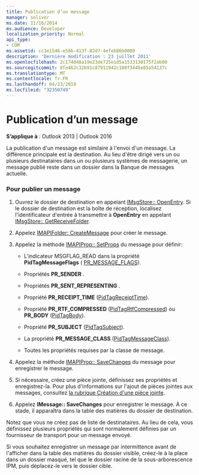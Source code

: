 ```yaml
---
title: Publication d’un message
manager: soliver
ms.date: 11/16/2014
ms.audience: Developer
localization_priority: Normal
api_type:
- COM
ms.assetid: cc3e1546-e58b-413f-82d7-4efeb86b0000
description: 'Dernière modification : 23 juillet 2011'
ms.openlocfilehash: 2c174d48a19e23de725e1d5a1533130175f2ab00
ms.sourcegitcommit: 8fe462c32b91c87911942c188f3445e85a54137c
ms.translationtype: MT
ms.contentlocale: fr-FR
ms.lasthandoff: 04/23/2019
ms.locfileid: "32350749"
---
```

# <a name="posting-a-message"></a>Publication d’un message

**S’applique à** : Outlook 2013 | Outlook 2016 
  
La publication d'un message est similaire à l'envoi d'un message. La différence principale est la destination. Au lieu d'être dirigé vers un ou plusieurs destinataires dans un ou plusieurs systèmes de messagerie, un message publié reste dans un dossier dans la Banque de messages actuelle.
  
### <a name="to-post-a-message"></a>Pour publier un message
  
1. Ouvrez le dossier de destination en appelant [IMsgStore:: OpenEntry](imsgstore-openentry.md). Si le dossier de destination est la boîte de réception, localisez l'identificateur d'entrée à transmettre à **OpenEntry** en appelant [IMsgStore:: GetReceiveFolder](imsgstore-getreceivefolder.md). 
    
2. Appelez [IMAPIFolder: CreateMessage](imapifolder-createmessage.md) pour créer le message. 
    
3. Appelez la méthode [IMAPIProp:: SetProps](imapiprop-setprops.md) du message pour définir: 
    
   - L'indicateur MSGFLAG_READ dans la propriété **PidTagMessageFlags** ( [PR_MESSAGE_FLAGS](pidtagmessageflags-canonical-property.md)).
    
   - Propriétés **PR_SENDER** . 
    
   - Propriétés **PR_SENT_REPRESENTING** . 
    
   - Propriété **PR_RECEIPT_TIME** ([PidTagReceiptTime](pidtagreceipttime-canonical-property.md)).
    
   - Propriété **PR_RTF_COMPRESSED** ([PidTagRtfCompressed](pidtagrtfcompressed-canonical-property.md)) ou **PR_BODY** ([PidTagBody](pidtagbody-canonical-property.md)).
    
   - Propriété **PR_SUBJECT** ([PidTagSubject](pidtagsubject-canonical-property.md)).
    
   - La propriété **PR_MESSAGE_CLASS** ([PidTagMessageClass](pidtagmessageclass-canonical-property.md)).
    
   - Toutes les propriétés requises par la classe de message.
    
4. Appelez la méthode [IMAPIProp:: SaveChanges](imapiprop-savechanges.md) du message pour enregistrer le message. 
    
5. Si nécessaire, créez une pièce jointe, définissez ses propriétés et enregistrez-la. Pour plus d'informations sur l'ajout de pièces jointes aux messages, consultez [la rubrique Création d'une pièce jointe](creating-a-message-attachment.md).
    
6. Appelez **IMessage:: SaveChanges** pour enregistrer le message. À ce stade, il apparaîtra dans la table des matières du dossier de destination. 
    
Notez que vous ne créez pas de liste de destinataires. Au lieu de cela, vous définissez plusieurs propriétés qui sont normalement définies par un fournisseur de transport pour un message envoyé. 
  
Si vous souhaitez enregistrer un message par intermittence avant de l'afficher dans la table des matières du dossier visible, créez-le à la place dans un dossier masqué, tel que le dossier racine de la sous-arborescence IPM, puis déplacez-le vers le dossier cible. 
  

